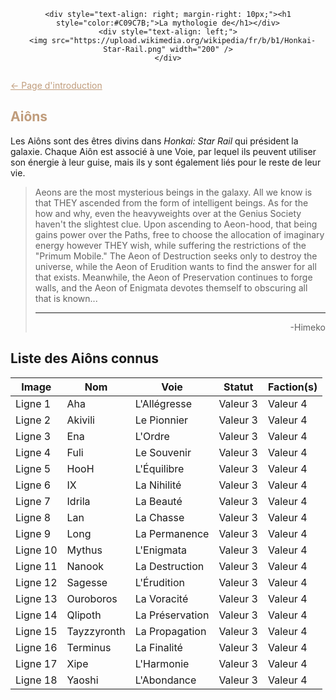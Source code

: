 <div align="center">

  <div style="display: flex; justify-content: center; align-items: center; width: 100%;">

    <div style="text-align: right; margin-right: 10px;"><h1 style="color:#C09C7B;">La mythologie de</h1></div>
    <div style="text-align: left;">
      <img src="https://upload.wikimedia.org/wikipedia/fr/b/b1/Honkai-Star-Rail.png" width="200" />
    </div>

  </div>

</div>

<a href="https://yn10.github.io/2024-2025/index" style="color: #C09C7B;">← Page d'introduction</a>

<h2 style="color:#C09C7B;">Aiôns</h2>

Les Aiôns sont des êtres divins dans _Honkai: Star Rail_ qui président la galaxie. Chaque Aiôn est associé à une Voie, par lequel ils peuvent utiliser son énergie à leur guise, mais ils y sont également liés pour le reste de leur vie.

> Aeons are the most mysterious beings in the galaxy. All we know is that THEY ascended from the form of intelligent beings. As for the how and why, even the heavyweights over at the Genius Society haven't the slightest clue.
> Upon ascending to Aeon-hood, that being gains power over the Paths, free to choose the allocation of imaginary energy however THEY wish, while suffering the restrictions of the "Primum Mobile."
> The Aeon of Destruction seeks only to destroy the universe, while the Aeon of Erudition wants to find the answer for all that exists. Meanwhile, the Aeon of Preservation continues to forge walls, and the Aeon of Enigmata devotes themself to obscuring all that is known...
> ___
>  <div align="right">-Himeko</div>

## Liste des Aiôns connus

| Image | Nom | Voie | Statut | Faction(s) |
|------------|------------|------------|------------|------------|
| Ligne 1    | Aha  | L'Allégresse  | Valeur 3  | Valeur 4  |
| Ligne 2    | Akivili  | Le Pionnier  | Valeur 3  | Valeur 4  |
| Ligne 3    | Ena  | L'Ordre  | Valeur 3  | Valeur 4  |
| Ligne 4    | Fuli  | Le Souvenir  | Valeur 3  | Valeur 4  |
| Ligne 5    | HooH  | L'Équilibre  | Valeur 3  | Valeur 4  |
| Ligne 6    | IX  | La Nihilité  | Valeur 3  | Valeur 4  |
| Ligne 7    | Idrila  | La Beauté  | Valeur 3  | Valeur 4  |
| Ligne 8    | Lan  | La Chasse  | Valeur 3  | Valeur 4  |
| Ligne 9    | Long  | La Permanence  | Valeur 3  | Valeur 4  |
| Ligne 10   | Mythus  | L'Enigmata  | Valeur 3  | Valeur 4  |
| Ligne 11   | Nanook  | La Destruction  | Valeur 3  | Valeur 4  |
| Ligne 12   | Sagesse  | L'Érudition  | Valeur 3  | Valeur 4  |
| Ligne 13   | Ouroboros  | La Voracité  | Valeur 3  | Valeur 4  |
| Ligne 14   | Qlipoth  | La Préservation  | Valeur 3  | Valeur 4  |
| Ligne 15   | Tayzzyronth  | La Propagation  | Valeur 3  | Valeur 4  |
| Ligne 16   | Terminus  | La Finalité  | Valeur 3  | Valeur 4  |
| Ligne 17   | Xipe  | L'Harmonie  | Valeur 3  | Valeur 4  |
| Ligne 18   | Yaoshi  | L'Abondance  | Valeur 3  | Valeur 4  |

